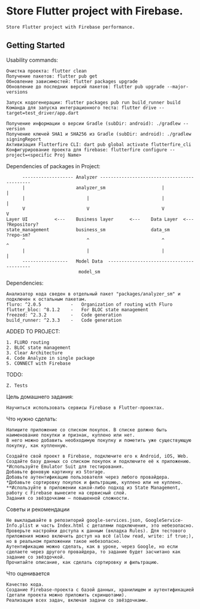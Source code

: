 # Store Flutter project with Firebase.

    Store Flutter project with Firebase performance.

## Getting Started

Usability commands:

    Очистка проекта: flutter clean
    Получение пакетов: flutter pub get
    Обновление зависимостей: flutter packages upgrade
    Обновление до последних версий пакетов: flutter pub upgrade --major-versions

    Запуск кодогенерации: flutter packages pub run build_runner build
    Команда для запуска интеграционного теста: flutter drive --target=test_driver/app.dart

    Получение информации о версии Gradle (subDir: android): ./gradlew --version
    Получение ключей SHA1 и SHA256 из Gradle (subDir: android): ./gradlew signingReport
    Активизация Flutterfire CLI: dart pub global activate flutterfire_cli
    Конфигурирование проекта для firebase: flutterfire configure --project=<specific Proj Name>

Dependencies of packages in Project:

          ------------------- Analyzer --------------------------------------------
          |                   analyzer_sm                     |                   |
          |                       |                           |                   |
          V                       V                           V                   V
    Layer UI          <---    Business layer      <---    Data Layer  <---    ?Repository?
    state_management          business_sm                 data_sm             ?repo-sm?
          ^                       ^                           ^                   ^
          |                       |                           |                   |
          -----------------   Model Data  -----------------------------------------
                               model_sm

Dependencies:

    Анализатор кода сведен в отдельный пакет "packages/analyzer_sm" и подключен к остальным пакетам.
    fluro: ^2.0.5           -   Organization of routing with Fluro
    flutter_bloc: ^8.1.2    -   For BLOC state management
    freezed: ^2.3.2         -   Code generation
    build_runner: ^2.3.3    -   Code generation

ADDED TO PROJECT:

    1. FLURO routing
    2. BLOC state management
    3. Clear Architecture
    4. Code Analyze in single package
    5. CONNECT with Firebase

TODO:
 
    Z. Tests


Цель домашнего задания: 

    Научиться использовать сервисы Firebase в Flutter-проектах.

Что нужно сделать:
    
    Напишите приложение со списком покупок. В списке должно быть наименование покупки и признак, куплено или нет. 
    В него можно добавить необходимую покупку и пометить уже существующую покупку, как купленную.

    Создайте свой проект в Firebase, подключите его к Android, iOS, Web.
    Создайте базу данных со списком покупок и подключите её к приложению. *Используйте Emulator Suit для тестирования.
    Добавьте фоновую картинку из Storage.
    Добавьте аутентификацию пользователя через любого провайдера.
    *Добавьте сортировку покупок и фильтрацию, куплено или не куплено.
    **Используйте в приложении какой-либо подход из State Management, работу с Firebase вынесите на сервисный слой.
    Задания со звёздочками — повышенной сложности.

Советы и рекомендации

    Не выкладывайте в репозиторий google-services.json, GoogleService-Info.plist и часть Index.html с деталями подключения, это небезопасно.
    Проверьте настройки доступа к данным (вкладка Rules). Для тестового приложения можно включить доступ на всё (allow read, write: if true;), но в реальном приложении такое небезопасно.
    Аутентификацию можно сделать, как в уроке, через Google, но если сделаете через другого провайдера, то задание будет засчитано как задание со звёздочкой.
    Прочитайте описание, как сделать сортировку и фильтрацию.

Что оценивается

    Качество кода.
    Создание Firebase-проекта с базой данных, хранилищем и аутентификацией (детали проекта можно приложить скриншотами).
    Реализация всех задач, включая задачи со звёздочками.